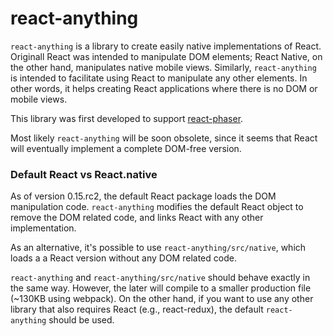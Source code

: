 # react-anything

`react-anything` is a library to create easily native implementations
of React. Originall React was intended to manipulate DOM elements; React Native,
on the other hand, manipulates native mobile views. Similarly, `react-anything` is intended to
facilitate using React to manipulate any other elements.
In other words, it helps creating React applications where there is no DOM or mobile views.

This library was first developed to support [react-phaser](https://github.com/evilfer/react-phaser).

Most likely `react-anything` will be soon obsolete, since it seems that React
will eventually implement a complete DOM-free version.

### Default React vs React.native

As of version 0.15.rc2, the default React package loads the DOM manipulation code.
`react-anything` modifies the default React object to remove the DOM related code,
and links React with any other implementation.

As an alternative, it's possible to use `react-anything/src/native`, which loads a
a React version without any DOM related code.

`react-anything` and `react-anything/src/native` should behave exactly in the same way.
However, the later will compile to a smaller production file (~130KB using webpack).
On the other hand, if you want to use any other library that also requires React (e.g., react-redux),
the default `react-anything` should be used.
